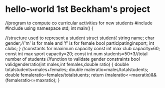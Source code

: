 # hello-world 1st Beckham's project
//program to compute co curricular activities for new students
#include <iostream>
#include <string>
using namespace std;
int main()
{

//structure used to represent a student
  struct student{ 
  string name;
  char gender;//'m' is for male and 'f' is for female
  bool participatinginsport;
  int clubs;
}
//constants for maximum capacity
    const int max club capacity=60;
    const int max sport capacity=20;
    const int num students=50*3//total number of students
//function to validate gender constraints 
    bool validgenderratio(int males,int females,double ratio)
{
  double totalstudents=males+females;
  double maleratio=males/totalstudents;
  double femaleratio=females/totalstuents;
  return (maleratio<=maxratio)&&(femaleratio<=maxratio);
}  
  
  
